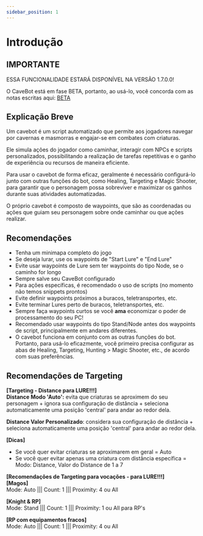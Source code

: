 ```yaml
---
sidebar_position: 1
---
```


# Introdução
## IMPORTANTE
ESSA FUNCIONALIDADE ESTARÁ DISPONÍVEL NA VERSÃO 1.7.0.0!

O CaveBot está em fase BETA, portanto, ao usá-lo, você concorda com as notas escritas aqui: [BETA](../about_beta)

## Explicação Breve
Um cavebot é um script automatizado que permite aos jogadores navegar por cavernas e masmorras e engajar-se em combates com criaturas.

Ele simula ações do jogador como caminhar, interagir com NPCs e scripts personalizados, possibilitando a realização de tarefas repetitivas e o ganho de experiência ou recursos de maneira eficiente.

Para usar o cavebot de forma eficaz, geralmente é necessário configurá-lo junto com outras funções do bot, como Healing, Targeting e Magic Shooter, para garantir que o personagem possa sobreviver e maximizar os ganhos durante suas atividades automatizadas.

O próprio cavebot é composto de waypoints, que são as coordenadas ou ações que guiam seu personagem sobre onde caminhar ou que ações realizar.

## Recomendações
- Tenha um minimapa completo do jogo
- Se deseja lurar, use os waypoints de "Start Lure" e "End Lure"
- Evite usar waypoints de Lure sem ter waypoints do tipo Node, se o caminho for longo
- Sempre salve seu CaveBot configurado
- Para ações específicas, é recomendado o uso de scripts (no momento não temos snippets prontos)
- Evite definir waypoints próximos a buracos, teletransportes, etc.
- Evite terminar Lures perto de buracos, teletransportes, etc.
- Sempre faça waypoints curtos se você **ama** economizar o poder de processamento do seu PC!
- Recomendado usar waypoints do tipo Stand/Node antes dos waypoints de script, principalmente em andares diferentes.
- O cavebot funciona em conjunto com as outras funções do bot. Portanto, para usá-lo eficazmente, você primeiro precisa configurar as abas de Healing, Targeting, Hunting > Magic Shooter, etc., de acordo com suas preferências.

## Recomendações de Targeting
**[Targeting - Distance para LURE!!!]**\
**Distance Modo 'Auto':** evita que criaturas se aproximem do seu personagem + ignora sua configuração de distância + seleciona automaticamente uma posição 'central' para andar ao redor dela.

**Distance Valor Personalizado**: considera sua configuração de distância + seleciona automaticamente uma posição 'central' para andar ao redor dela.

**[Dicas]**
- Se você quer evitar criaturas se aproximarem em geral = Auto
- Se você quer evitar apenas uma criatura com distância específica = Modo: Distance, Valor do Distance de 1 a 7

**[Recomendações de Targeting para vocações - para LURE!!!]**\
**[Magos]**\
Mode: Auto ||| Count: 1 ||| Proximity: 4 ou All

**[Knight & RP]**\
Mode: Stand ||| Count: 1 ||| Proximity: 1 ou All para RP's

**[RP com equipamentos fracos]**\
Mode: Auto ||| Count: 1 ||| Proximity: 4 ou All